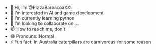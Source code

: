 - 👋 Hi, I’m @PizzaBarbacoaXXL
- 👀 I’m interested in AI and game development
- 🌱 I’m currently learning python
- 💞️ I’m looking to collaborate on ...
- 📫 How to reach me, don't
- 😄 Pronouns: Normal
- ⚡ Fun fact: In Australia caterpillars are carnivorous for some reason

<!---
PizzaBarbacoaXXL/PizzaBarbacoaXXL is a ✨ special ✨ repository because its `README.md` (this file) appears on your GitHub profile.
You can click the Preview link to take a look at your changes.
--->
